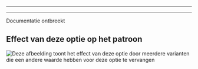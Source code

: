 ***

***

<Fixme>

Documentatie ontbreekt

</Fixme>

## Effect van deze optie op het patroon

![Deze afbeelding toont het effect van deze optie door meerdere varianten die een andere waarde hebben voor deze optie te vervangen](paco_crotchseamcurveangle_sample.svg "Effect van deze optie op het patroon")
